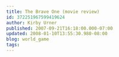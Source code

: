 ```yaml
---
title: The Brave One (movie review)
id: 372251967599419624
author: Kirby Urner
published: 2007-09-21T16:18:00.000-07:00
updated: 2008-01-10T13:55:30.980-08:00
blog: world_game
tags: 
---
```


